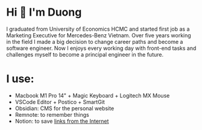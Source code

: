 # Hi 👋 I'm Duong

I graduated from University of Economics HCMC and started first job as a Marketing Executive for Mercedes-Benz Vietnam. Over five years working in the field I made a big decision to change career paths and become a software engineer. Now I enjoys every working day with front-end tasks and challenges myself to become a principal engineer in the future.

# I use:

- Macbook M1 Pro 14" + Magic Keyboard + Logitech MX Mouse
- VSCode Editor + Postico + SmartGit
- Obsidian: CMS for the personal website
- Remnote: to remember things
- Notion: to save [links from the Internet](/links)
